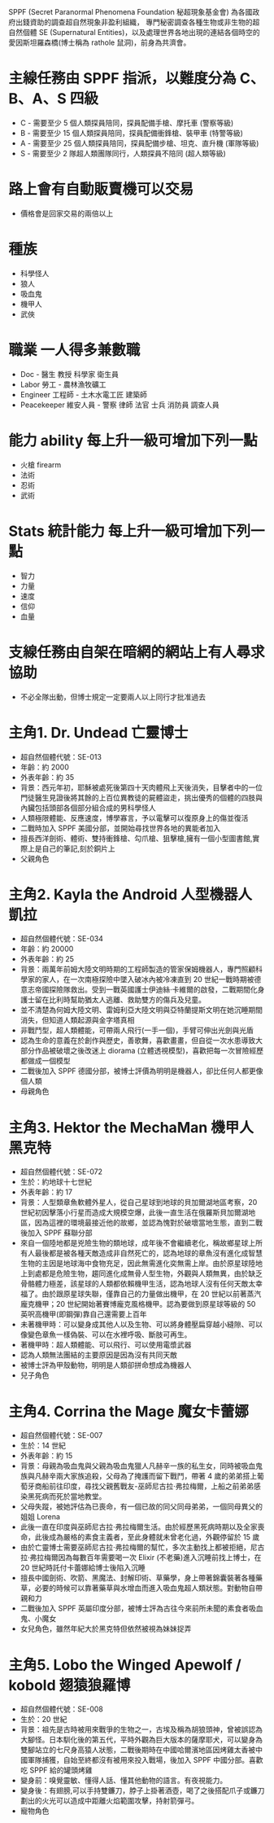 SPPF (Secret Paranormal Phenomena Foundation 秘超現象基金會) 為各國政府出錢資助的調查超自然現象非盈利組織，
專門秘密調查各種生物或非生物的超自然個體 SE (Supernatural Entities)，以及處理世界各地出現的連結各個時空的愛因斯坦羅森橋(博士稱為 rathole 鼠洞)，前身為共濟會。

主線任務由 SPPF 指派，以難度分為 C、B、A、S 四級
=====
* C - 需要至少 5 個人類探員陪同，探員配備手槍、摩托車 (警察等級)
* B - 需要至少 15 個人類探員陪同，探員配備衝鋒槍、裝甲車 (特警等級)
* A - 需要至少 25 個人類探員陪同，探員配備步槍、坦克、直升機 (軍隊等級)
* S - 需要至少 2 隊超人類團隊同行，人類探員不陪同 (超人類等級)

路上會有自動販賣機可以交易
=====
* 價格會是回家交易的兩倍以上

種族
=====
* 科學怪人
* 狼人
* 吸血鬼
* 機甲人
* 武俠

職業 一人得多兼數職
=====
* Doc - 醫生 教授 科學家 衛生員
* Labor 勞工 - 農林漁牧礦工
* Engineer 工程師 - 土木水電工匠 建築師
* Peacekeeper 維安人員 - 警察 律師 法官 士兵 消防員 調查人員

能力 ability 每上升一級可增加下列一點
=====
* 火槍 firearm
* 法術
* 忍術
* 武術

Stats 統計能力 每上升一級可增加下列一點
=====
* 智力
* 力量
* 速度
* 信仰
* 血量

支線任務由自架在暗網的網站上有人尋求協助
=====
* 不必全隊出動，但博士規定一定要兩人以上同行才批准過去

主角1. Dr. Undead 亡靈博士
=====
* 超自然個體代號：SE-013
* 年齡：約 2000
* 外表年齡：約 35
* 背景：西元年初，耶穌被處死後第四十天肉體飛上天後消失，目擊者中的一位門徒醫生見證後將其餘的上百位異教徒的屍體盜走，挑出優秀的個體的四肢與內臟包括頭部各個部分組合成的男科學怪人
* 人類極限體能、反應速度，博學寡言，予以電擊可以復原身上的傷並復活
* 二戰時加入 SPPF 美國分部，並開始尋找世界各地的異能者加入
* 擅長西洋劍術、體術、雙持衝鋒槍、勾爪槍、狙擊槍,擁有一個小型圖書館,實際上是自己的筆記,刻於銅片上
* 父親角色

主角2. Kayla the Android 人型機器人凱拉
====
* 超自然個體代號：SE-034
* 年齡：約 20000
* 外表年齡：約 25
* 背景：兩萬年前姆大陸文明時期的工程師製造的管家保姆機器人，專門照顧科學家的家人，在一次南極探險中墜入破冰內被冷凍直到 20 世紀一戰時期被德意志帝國探險隊救出。受到一戰英國護士伊迪絲·卡維爾的啟發，二戰期間化身護士留在比利時幫助猶太人逃離、救助雙方的傷兵及兒童。
* 並不清楚為何姆大陸文明、雷姆利亞大陸文明與亞特蘭提斯文明在她沉睡期間消失，但知道人類起源與金字塔真相
* 非戰鬥型，超人類體能，可帶兩人飛行(一手一個)，手臂可伸出光劍與光盾
* 認為生命的意義在於創作與歷史，善歌舞，喜歡畫畫，但自從一次水患導致大部分作品被破壞之後改迷上 diorama (立體透視模型)，喜歡把每一次冒險經歷都做成一個模型
* 二戰後加入 SPPF 德國分部，被博士評價為明明是機器人，卻比任何人都更像個人類
* 母親角色

主角3. Hektor the MechaMan 機甲人黑克特
=====
* 超自然個體代號：SE-072
* 生於：約地球十七世紀
* 外表年齡：約 17
* 背景：人型類章魚軟體外星人，從自己星球到地球的貝加爾湖地區考察，20 世紀初因擊落小行星而造成大規模空爆，此後一直生活在俄羅斯貝加爾湖地區，因為這裡的環境最接近他的故鄉，並認為愧對於破壞當地生態，直到二戰後加入 SPPF 蘇聯分部
* 來自一個陸地都是兇險生物的類地球，成年後不會繼續老化，稱故鄉星球上所有人最後都是被各種天敵造成非自然死亡的，認為地球的章魚沒有進化成智慧生物的主因是地球海中食物充足，因此無需進化奕無需上岸。由於原星球陸地上到處都是危險生物，趨同進化成無骨人型生物，外觀與人類無異，由於缺乏骨骼體力極差，該星球的人類都依賴機甲生活，認為地球人沒有任何天敵太幸福了。由於跟原星球失聯，僅靠自己的力量做出機甲，在 20 世紀以前著蒸汽龐克機甲；20 世紀開始著賽博龐克風格機甲。認為要做到原星球等級的 50 英呎高機甲(即鋼彈)靠自己還需要上百年
* 未著機甲時：可以變身成其他人以及生物、可以將身體壓扁穿越小縫隙、可以像變色章魚一樣偽裝、可以在水裡呼吸、斷肢可再生。
* 著機甲時：超人類體能、可以飛行、可以使用電漿武器
* 認為人類無法團結的主要原因是因為沒有共同天敵
* 被博士評為甲殼動物，明明是人類卻拼命想成為機器人
* 兒子角色

主角4. Corrina the Mage 魔女卡蕾娜
=====
* 超自然個體代號：SE-007
* 生於：14 世紀
* 外表年齡：約 15
* 背景：母親為吸血鬼與父親為吸血鬼獵人凡赫辛一族的私生女，同時被吸血鬼族與凡赫辛兩大家族追殺，父母為了掩護而留下戰鬥，帶著 4 歲的弟弟搭上葡萄牙商船前往印度，尋找父親舊戰友-巫師尼古拉·弗拉梅爾，上船之前弟弟感染黑死病而死於當地教堂。
* 父母失蹤，被她評估為已喪命，有一個已故的同父同母弟弟，一個同母異父的姐姐 Lorena
* 此後一直在印度與巫師尼古拉·弗拉梅爾生活。由於經歷黑死病時期以及全家喪命，此後成為嚴格的素食主義者，至此身體就未曾老化過，外觀停留於 15 歲
* 由於亡靈博士需要巫師尼古拉·弗拉梅爾的幫忙，多次主動找上都被拒絕，尼古拉·弗拉梅爾因為每數百年需要喝一次 Elixir (不老藥)進入沉睡前找上博士，在 20 世紀時託付卡蕾娜給博士後陷入沉睡
* 擅長中國劍術、吹箭、黑魔法、封解印術、草藥學，身上帶著錦囊裝著各種藥草，必要的時候可以靠著藥草與水增血而進入吸血鬼超人類狀態。對動物自帶親和力
* 二戰後加入 SPPF 英屬印度分部，被博士評為古往今來前所未聞的素食者吸血鬼、小魔女
* 女兒角色，雖然年紀大於黑克特但依然被視為妹妹捉弄

主角5. Lobo the Winged Apewolf / kobold 翅猿狼羅博
=====
* 超自然個體代號：SE-008
* 生於：20 世紀
* 背景：祖先是古時被用來戰爭的生物之一，古埃及稱為胡狼頭神，曾被誤認為大腳怪。日本馴化後的第五代，平時外觀為巨大版本的薩摩耶犬，可以變身為雙腳站立的七尺身高猿人狀態，二戰後期時在中國哈爾濱地區因烤雞太香被中國軍隊捕獲，自始至終都沒有被用來投入戰場，後加入 SPPF 中國分部。喜歡吃 SPPF 給的罐頭烤雞
* 變身前：嗅覺靈敏、懂得人話、懂其他動物的語言。有夜視能力。
* 變身後：有翅膀,可以手持雙鐮刀，脖子上掛著酒壺，喝了之後搭配爪子或鐮刀劃出的火光可以造成中距離火焰範圍攻擊，持射箭彈弓。
* 寵物角色

